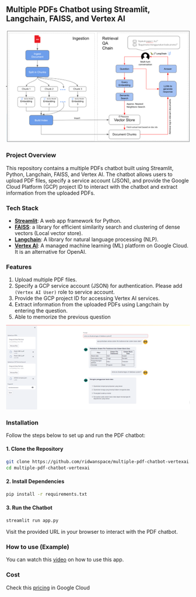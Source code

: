 ## Multiple PDFs Chatbot using Streamlit, Langchain, FAISS, and Vertex AI

![Chatbot](./assets/stack.png)

### Project Overview
This repository contains a multiple PDFs chatbot built using Streamlit, Python, Langchain, FAISS, and Vertex AI. The chatbot allows users to upload PDF files, specify a service account (JSON), and provide the Google Cloud Platform (GCP) project ID to interact with the chatbot and extract information from the uploaded PDFs.

### Tech Stack
* [**Streamlit**](https://streamlit.io/): A web app framework for Python.
* [**FAISS**](https://faiss.ai/index.html): a library for efficient similarity search and clustering of dense vectors (Local vector store).
* [**Langchain**](https://python.langchain.com/docs/get_started/introduction): A library for natural language processing (NLP).
* [**Vertex AI**](https://cloud.google.com/vertex-ai?hl=en): A managed machine learning (ML) platform on Google Cloud. It is an alternative for OpenAI.


### Features
1. Upload multiple PDF files.
2. Specify a GCP service account (JSON) for authentication. Please add `(Vertex AI User)` role to service account.
3. Provide the GCP project ID for accessing Vertex AI services.
4. Extract information from the uploaded PDFs using Langchain by entering the question.
5. Able to memorize the previous question

![Screenshot](./assets/screenshot.png)

### Installation
Follow the steps below to set up and run the PDF chatbot:

#### 1. Clone the Repository

```bash
git clone https://github.com/ridwanspace/multiple-pdf-chatbot-vertexai.git
cd multiple-pdf-chatbot-vertexai
```

#### 2. Install Dependencies
```bash
pip install -r requirements.txt
```

#### 3. Run the Chatbot
```bash
streamlit run app.py
```
Visit the provided URL in your browser to interact with the PDF chatbot.

### How to use (Example)
You can watch this [video](https://youtu.be/GetmaKCNtq0) on how to use this app.

### Cost
Check this [pricing](https://cloud.google.com/vertex-ai/pricing#generative_ai_models) in Google Cloud


